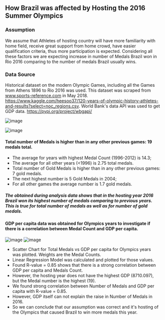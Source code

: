 ## How Brazil was affected by Hosting the 2016 Summer Olympics

### Assumption
We assume that Athletes of hosting country will have more familiarity with home field, receive great support from home crowd, have easier qualification criteria, thus more participation is expected.
Considering all these factors we are expecting increase in number of Medals Brazil won in Rio 2016 comparing to the number of medals Brazil usually wins.

### Data Source
Historical dataset on the modern Olympic Games, including all the Games from Athens 1896 to Rio 2016 was used.
This dataset was scraped from www.sports-reference.com in May 2018.
https://www.kaggle.com/heesoo37/120-years-of-olympic-history-athletes-and-results?select=noc_regions.csv.
World Bank's data API was used to get GDP data.
https://pypi.org/project/wbgapi/

![image](https://github.com/user-attachments/assets/0cc130f0-0b0f-45e1-9ad3-d48e5ed71b69)

![image](https://github.com/user-attachments/assets/2e2c6a4d-66e8-4936-bcd7-2357bbd45dbf)

#### Total number of Medals is higher than in any other previous games: 19 medals total.
- The average for years with highest Medal Count (1996-2012) is 14.3;
- The average for all other years (<1996) is 2.75 total medals.
- Total number of Gold Medals is higher than in any other previous games: 7 gold medals.
- The next highest number is 5 Gold Medals in 2004;
- For all other games the average number is 1.7 gold medals.

##### The obtained during analysis data shows that in the hosting year 2016 Brazil won its highest number of medals comparing to previous years. This is true for total number of medals as well as for number of gold medals.

#### GDP per capita data was obtained for Olympics years to investigate if there is a correlation between Medal Count and GDP per capita.
![image](https://github.com/user-attachments/assets/aa65869c-1047-4e25-a3f5-831165d1d367)
![image](https://github.com/user-attachments/assets/962eb203-dc60-4d02-afdc-e97656aace2a)
- Scatter Chart for Total Medals vs GDP per capita for Olympics years was plotted. Weights are the Medal Counts.
- Linear Regression Model was calculated and plotted for those values.
- Found R-value = 0.85 shows that there is a strong correlation between GDP per capita and Medals Count.
- However, the hosting year does not have the highest GDP (8710.097), but the Medal number is the highest (19).
- We found strong correlation between Number of Medals and GDP per capita with R-value = 0.85.
- However, GDP itself can not explain the raise in Number of Medals in 2016.
- So we can conclude that our assumption was correct and it's hosting of the Olympics that caused Brazil to win more medals this year.
